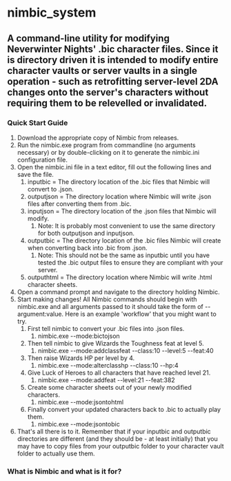 # nimbic_system
## A command-line utility for modifying Neverwinter Nights' .bic character files. Since it is directory driven it is intended to modify entire character vaults or server vaults in a single operation - such as retrofitting server-level 2DA changes onto the server's characters without requiring them to be relevelled or invalidated.

### Quick Start Guide
1. Download the appropriate copy of Nimbic from releases.  
2. Run the nimbic.exe program from commandline (no arguments necessary) or by double-clicking on it to generate the nimbic.ini configuration file.  
3. Open the nimbic.ini file in a text editor, fill out the following lines and save the file.  
    1. inputbic = The directory location of the .bic files that Nimbic will convert to .json.
    2. outputjson = The directory location where Nimbic will write .json files after converting them from .bic.
    3. inputjson = The directory location of the .json files that Nimbic will modify.
        1. Note: It is probably most convenient to use the same directory for both outputjson and inputjson.
    4. outputbic = The directory location of the .bic files Nimbic will create when converting back into .bic from .json.
        1. Note: This should not be the same as inputbic until you have tested the .bic output files to ensure they are compliant with your server.
    5. outputhtml = The directory location where Nimbic will write .html character sheets.
4. Open a command prompt and navigate to the directory holding Nimbic.  
5. Start making changes! All Nimbic commands should begin with nimbic.exe and all arguments passed to it should take the form of --argument:value. Here is an example 'workflow' that you might want to try.  
    1. First tell nimbic to convert your .bic files into .json files.
        1. nimbic.exe --mode:bictojson
    2. Then tell nimbic to give Wizards the Toughness feat at level 5.
        1. nimbic.exe --mode:addclassfeat --class:10 --level:5 --feat:40
    3. Then raise Wizards HP per level by 4.
        1. nimbic.exe --mode:alterclasshp --class:10 --hp:4
    4. Give Luck of Heroes to all characters that have reached level 21.
        1. nimbic.exe --mode:addfeat --level:21 --feat:382
    5. Create some character sheets out of your newly modified characters.
        1. nimbic.exe --mode:jsontohtml
    6. Finally convert your updated characters back to .bic to actually play them.
        1. nimbic.exe --mode:jsontobic
6. That's all there is to it. Remember that if your inputbic and outputbic directories are different (and they should be - at least initially) that you may have to copy files from your outputbic folder to your character vault folder to actually use them.  

### What is Nimbic and what is it for?
